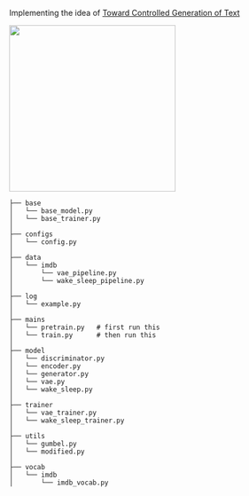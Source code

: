 Implementing the idea of [Toward Controlled Generation of Text](https://arxiv.org/abs/1703.00955?context=cs)

<img src="https://github.com/zhedongzheng/finch/blob/master/nlp-models/assets/control-vae.png" height='300'>


```
├── base
│   └── base_model.py   
│   └── base_trainer.py   
│
├── configs
│   └── config.py   
│
├── data               
│   └── imdb        
│       └── vae_pipeline.py
│       └── wake_sleep_pipeline.py
│
├── log             
│   └── example.py
│
├── mains              
│   └── pretrain.py   # first run this
│   └── train.py      # then run this
│  
├── model              
│   └── discriminator.py
│   └── encoder.py
│   └── generator.py
│   └── vae.py
│   └── wake_sleep.py
│
├── trainer              
│   └── vae_trainer.py
│   └── wake_sleep_trainer.py
│
├── utils             
│   └── gumbel.py
│   └── modified.py
│
├── vocab
│   └── imdb
│       └── imdb_vocab.py
```
